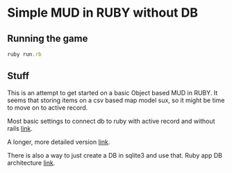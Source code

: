 # Simple MUD in RUBY without DB
## Running the game

```ruby
ruby run.rb
```
## Stuff
This is an attempt to get started on a basic Object based MUD in RUBY.
It seems that storing items on a csv based map model sux, so it might be time to move on to active record.

Most basic settings to connect db to ruby with active record and without rails [link](https://til.codes/connecting-a-ruby-app-to-active-record-without-rails/).

A longer, more detailed version [link](https://snippets.aktagon.com/snippets/257-How-to-use-ActiveRecord-without-Rails).

There is also a way to just create a DB in sqlite3 and use that.
Ruby app DB architecture [link](https://www.tutorialspoint.com/ruby/ruby_database_access.htm).

